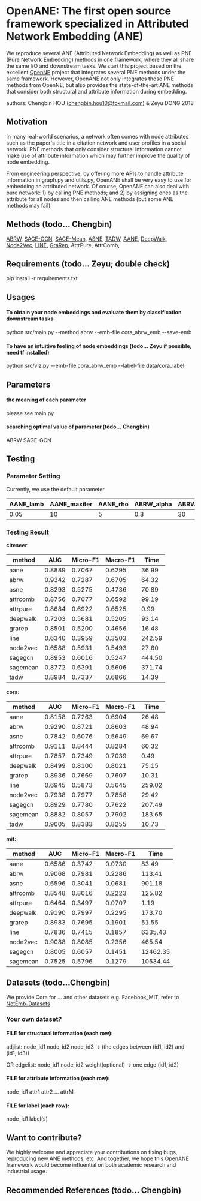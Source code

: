 # OpenANE: The first open source framework specialized in Attributed Network Embedding (ANE)
We reproduce several ANE (Attributed Network Embedding) as well as PNE (Pure Network Embedding) methods in one framework, where they all share the same I/O and downstream tasks. We start this project based on the excellent [OpenNE](https://github.com/thunlp/OpenNE) project that integrates several PNE methods under the same framework. However, OpenANE not only integrates those PNE methods from OpenNE, but also provides the state-of-the-art ANE methods that consider both structural and attribute information during embedding.

authors: Chengbin HOU (chengbin.hou10@foxmail.com) & Zeyu DONG 2018

## Motivation
In many real-world scenarios, a network often comes with node attributes such as the paper's title in a citation network and user profiles in a social network. PNE methods that only consider structural information cannot make use of attribute information which may further improve the quality of node embedding. 

From engineering perspective, by offering more APIs to handle attribute information in graph.py and utils.py, OpenANE shall be very easy to use for embedding an attributed network. Of course, OpenANE can also deal with pure network: 1) by calling PNE methods; and 2) by assigning ones as the attribute for all nodes and then calling ANE methods (but some ANE methods may fail).

## Methods (todo... Chengbin)
[ABRW](https://github.com/houchengbin/ABRW),
[SAGE-GCN](https://github.com/williamleif/GraphSAGE),
[SAGE-Mean](https://github.com/williamleif/GraphSAGE),
[ASNE](https://github.com/lizi-git/ASNE),
[TADW](https://github.com/thunlp/OpenNE),
[AANE](https://github.com/xhuang31/AANE_Python),
[DeepWalk](https://github.com/thunlp/OpenNE),
[Node2Vec](https://github.com/thunlp/OpenNE),
[LINE](https://github.com/thunlp/OpenNE),
[GraRep](https://github.com/thunlp/OpenNE),
AttrPure,
AttrComb,

## Requirements (todo... Zeyu; double check)
pip install -r requirements.txt

## Usages
#### To obtain your node embeddings and evaluate them by classification downstream tasks
python src/main.py --method abrw --emb-file cora_abrw_emb --save-emb
#### To have an intuitive feeling of node embeddings (todo... Zeyu if possible; need tf installed)
python src/viz.py --emb-file cora_abrw_emb --label-file data/cora_label

## Parameters
#### the meaning of each parameter
please see main.py
#### searching optimal value of parameter (todo... Chengbin)
ABRW
SAGE-GCN

## Testing

### Parameter Setting

Currently, we use the default parameter

| AANE_lamb | AANE_maxiter | AANE_rho | ABRW_alpha | ABRW_topk | ASNE_lamb | AttrComb_mode | GraRep_kstep | LINE_negative_ratio | LINE_order | Node2Vec_p | Node2Vec_q | TADW_lamb | TADW_maxiter | batch_size | dim | dropout | epochs | label_reserved | learning_rate | link_remove | number_walks | walk_length | weight_decay | window_size | workers |
|-----------|--------------|----------|------------|-----------|-----------|---------------|--------------|---------------------|------------|------------|------------|-----------|--------------|------------|-----|---------|--------|----------------|---------------|-------------|--------------|-------------|--------------|-------------|---------|
| 0.05      | 10           | 5        | 0.8        | 30        | 1         | concat        | 4            | 5                   | 3          | 0.5        | 0.5        | 0.2       | 10           | 128        | 128 | 0.5     | 100    | 0.7            | 0.001         | 0.1         | 10           | 80          | 0.0001       | 10          | 24      |

### Testing Result

**citeseer**:

| method   | AUC    | Micro-F1 | Macro-F1 | Time     |
|----------|--------|----------|----------|----------|
| aane     | 0.8889 | 0.7067   | 0.6295   | 36.99    |
| abrw     | 0.9342 | 0.7287   | 0.6705   | 64.32    |
| asne     | 0.8293 | 0.5275   | 0.4736   | 70.89    |
| attrcomb | 0.8756 | 0.7077   | 0.6592   | 99.19    |
| attrpure | 0.8684 | 0.6922   | 0.6525   | 0.99     |
| deepwalk | 0.7203 | 0.5681   | 0.5205   | 93.14    |
| grarep   | 0.8501 | 0.5200   | 0.4656   | 16.48    |
| line     | 0.6340 | 0.3959   | 0.3503   | 242.59   |
| node2vec | 0.6588 | 0.5931   | 0.5493   | 27.60    |
| sagegcn  | 0.8953 | 0.6016   | 0.5247   | 444.50   |
| sagemean | 0.8772 | 0.6391   | 0.5606   | 371.74   |
| tadw     | 0.8984 | 0.7337   | 0.6866   | 14.39    |

**cora:**

| method   | AUC    | Micro-F1 | Macro-F1 | Time     |
|----------|--------|----------|----------|----------|
| aane     | 0.8158 | 0.7263   | 0.6904   | 26.48    |
| abrw     | 0.9290 | 0.8721   | 0.8603   | 48.94    |
| asne     | 0.7842 | 0.6076   | 0.5649   | 69.67    |
| attrcomb | 0.9111 | 0.8444   | 0.8284   | 60.32    |
| attrpure | 0.7857 | 0.7349   | 0.7039   | 0.49     |
| deepwalk | 0.8499 | 0.8100   | 0.8021   | 75.15    |
| grarep   | 0.8936 | 0.7669   | 0.7607   | 10.31    |
| line     | 0.6945 | 0.5873   | 0.5645   | 259.02   |
| node2vec | 0.7938 | 0.7977   | 0.7858   | 29.42    |
| sagegcn  | 0.8929 | 0.7780   | 0.7622   | 207.49   |
| sagemean | 0.8882 | 0.8057   | 0.7902   | 183.65   |
| tadw     | 0.9005 | 0.8383   | 0.8255   | 10.73    |

**mit:**

| method   | AUC    | Micro-F1 | Macro-F1 | Time     |
|----------|--------|----------|----------|----------|
| aane     | 0.6586 | 0.3742   | 0.0730   | 83.49    |
| abrw     | 0.9068 | 0.7981   | 0.2286   | 113.41   |
| asne     | 0.6596 | 0.3041   | 0.0681   | 901.18   |
| attrcomb | 0.8548 | 0.8016   | 0.2223   | 125.82   |
| attrpure | 0.6464 | 0.3497   | 0.0707   | 1.19     |
| deepwalk | 0.9190 | 0.7997   | 0.2295   | 173.70   |
| grarep   | 0.8983 | 0.7695   | 0.1901   | 51.55    |
| line     | 0.7836 | 0.7415   | 0.1857   | 6335.43  |
| node2vec | 0.9088 | 0.8085   | 0.2356   | 465.54   |
| sagegcn  | 0.8005 | 0.6057   | 0.1451   | 12462.35 |
| sagemean | 0.7525 | 0.5796   | 0.1279   | 10534.44 |

## Datasets (todo...Chengbin)
We provide Cora for ... and other datasets e.g. Facebook_MIT, refer to [NetEmb-Datasets](https://github.com/houchengbin/NetEmb-datasets)

### Your own dataset?
#### FILE for structural information (each row):
adjlist: node_id1 node_id2 node_id3 -> (the edges between (id1, id2) and (id1, id3)) 

OR edgelist: node_id1 node_id2 weight(optional) -> one edge (id1, id2)
#### FILE for attribute information (each row):
node_id1 attr1 attr2 ... attrM

#### FILE for label (each row):
node_id1 label(s)

## Want to contribute?
We highly welcome and appreciate your contributions on fixing bugs, reproducing new ANE methods, etc. And together, we hope this OpenANE framework would become influential on both academic research and industrial usage.

## Recommended References (todo... Chengbin)

